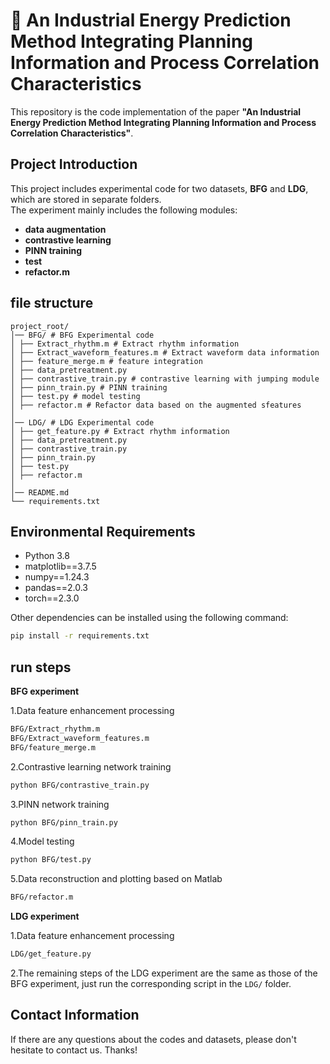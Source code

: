 # 🔬 An Industrial Energy Prediction Method Integrating Planning Information and Process Correlation Characteristics
This repository is the code implementation of the paper **"An Industrial Energy Prediction Method Integrating Planning Information and Process Correlation Characteristics"**.
## Project Introduction
This project includes experimental code for two datasets, **BFG** and **LDG**, which are stored in separate folders.   
The experiment mainly includes the following modules:
- **data augmentation**  
- **contrastive learning**  
- **PINN training**  
- **test**  
- **refactor.m**  

## file structure
```plaintext
project_root/
│── BFG/ # BFG Experimental code
│ ├── Extract_rhythm.m # Extract rhythm information
│ ├── Extract_waveform_features.m # Extract waveform data information
│ ├── feature_merge.m # feature integration
│ ├── data_pretreatment.py
│ ├── contrastive_train.py # contrastive learning with jumping module
│ ├── pinn_train.py # PINN training
│ ├── test.py # model testing
│ ├── refactor.m # Refactor data based on the augmented sfeatures
│
│── LDG/ # LDG Experimental code
│ ├── get_feature.py # Extract rhythm information
│ ├── data_pretreatment.py
│ ├── contrastive_train.py
│ ├── pinn_train.py
│ ├── test.py
│ ├── refactor.m
│
│── README.md
└── requirements.txt
```

## Environmental Requirements
- Python 3.8
- matplotlib==3.7.5
- numpy==1.24.3
- pandas==2.0.3
- torch==2.3.0

Other dependencies can be installed using the following command:
```bash
pip install -r requirements.txt
```

## run steps
**BFG experiment**

1.Data feature enhancement processing
```bash
BFG/Extract_rhythm.m
BFG/Extract_waveform_features.m
BFG/feature_merge.m
```
2.Contrastive learning network training
```bash
python BFG/contrastive_train.py
```
3.PINN network training
```bash
python BFG/pinn_train.py
```
4.Model testing
```bash
python BFG/test.py
```
5.Data reconstruction and plotting based on Matlab
```bash
BFG/refactor.m
```

**LDG experiment**

1.Data feature enhancement processing
```bash
LDG/get_feature.py
```
2.The remaining steps of the LDG experiment are the same as those of the BFG experiment, just run the corresponding script in the ```LDG/``` folder.

## Contact Information
If there are any questions about the codes and datasets, please don't hesitate to contact us. Thanks!
